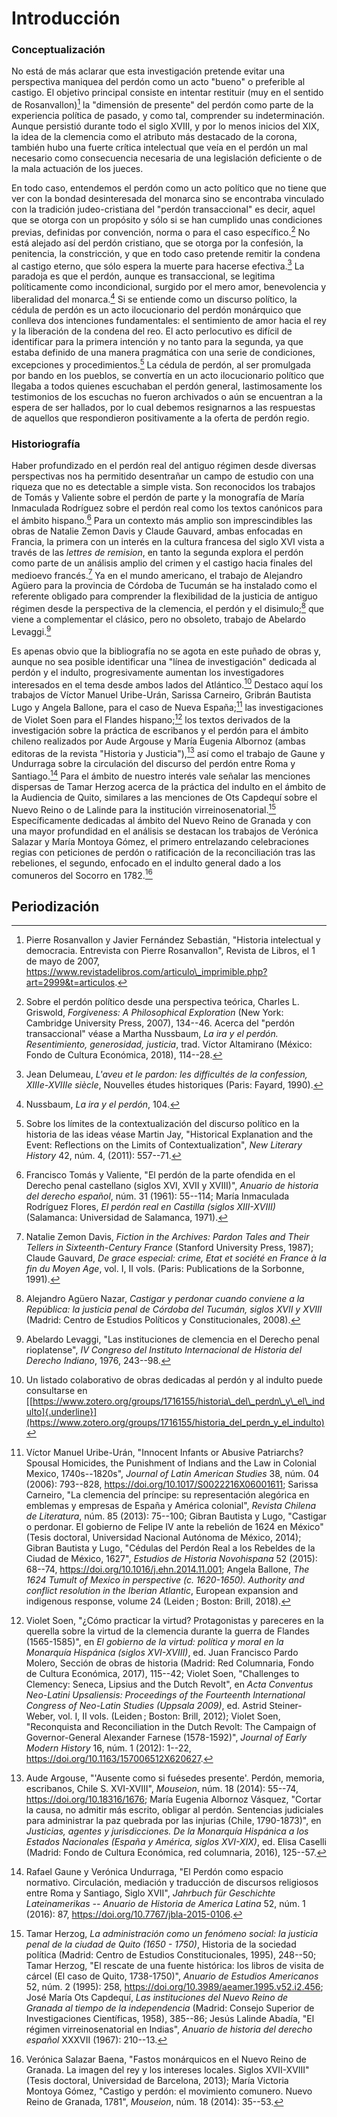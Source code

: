 Introducción
============

### Conceptualización

No está de más aclarar que esta investigación pretende evitar una
perspectiva maniquea del perdón como un acto "bueno" o preferible al
castigo. El objetivo principal consiste en intentar restituir (muy en el
sentido de Rosanvallon)[^1] la "dimensión de presente" del perdón como
parte de la experiencia política de pasado, y como tal, comprender su
indeterminación. Aunque persistió durante todo el siglo XVIII, y por lo
menos inicios del XIX, la idea de la clemencia como el atributo más
destacado de la corona, también hubo una fuerte crítica intelectual que
veía en el perdón un mal necesario como consecuencia necesaria de una
legislación deficiente o de la mala actuación de los jueces.

En todo caso, entendemos el perdón como un acto político que no tiene
que ver con la bondad desinteresada del monarca sino se encontraba
vinculado con la tradición judeo-cristiana del "perdón transaccional" es
decir, aquel que se otorga con un propósito y sólo si se han cumplido
unas condiciones previas, definidas por convención, norma o para el caso
específico.[^2] No está alejado así del perdón cristiano, que se otorga
por la confesión, la penitencia, la constricción, y que en todo caso
pretende remitir la condena al castigo eterno, que sólo espera la muerte
para hacerse efectiva.[^3] La paradoja es que el perdón, aunque es
transaccional, se legitima políticamente como incondicional, surgido por
el mero amor, benevolencia y liberalidad del monarca.[^4] Si se entiende
como un discurso político, la cédula de perdón es un acto ilocucionario
del perdón monárquico que conlleva dos intenciones fundamentales: el
sentimiento de amor hacia el rey y la liberación de la condena del reo.
El acto perlocutivo es difícil de identificar para la primera intención
y no tanto para la segunda, ya que estaba definido de una manera
pragmática con una serie de condiciones, excepciones y
procedimientos.[^5] La cédula de perdón, al ser promulgada por bando en
los pueblos, se convertía en un acto ilocucionario político que llegaba
a todos quienes escuchaban el perdón general, lastimosamente los
testimonios de los escuchas no fueron archivados o aún se encuentran a
la espera de ser hallados, por lo cual debemos resignarnos a las
respuestas de aquellos que respondieron positivamente a la oferta de
perdón regio.

### Historiografía

Haber profundizado en el perdón real del antiguo régimen desde diversas
perspectivas nos ha permitido desentrañar un campo de estudio con una
riqueza que no es detectable a simple vista. Son reconocidos los
trabajos de Tomás y Valiente sobre el perdón de parte y la monografía de
María Inmaculada Rodríguez sobre el perdón real como los textos
canónicos para el ámbito hispano.[^6] Para un contexto más amplio son
imprescindibles las obras de Natalie Zemon Davis y Claude Gauvard, ambas
enfocadas en Francia, la primera con un interés en la cultura francesa
del siglo XVI vista a través de las *lettres de remision*, en tanto la
segunda explora el perdón como parte de un análisis amplio del crimen y
el castigo hacia finales del medioevo francés.[^7] Ya en el mundo
americano, el trabajo de Alejandro Agüero para la provincia de Córdoba
de Tucumán se ha instalado como el referente obligado para comprender la
flexibilidad de la justicia de antiguo régimen desde la perspectiva de
la clemencia, el perdón y el disimulo;[^8] que viene a complementar el
clásico, pero no obsoleto, trabajo de Abelardo Levaggi.[^9]

Es apenas obvio que la bibliografía no se agota en este puñado de obras
y, aunque no sea posible identificar una "línea de investigación"
dedicada al perdón y el indulto, progresivamente aumentan los
investigadores interesados en el tema desde ambos lados del
Atlántico.[^10] Destaco aquí los trabajos de Víctor Manuel Uribe-Urán,
Sarissa Carneiro, Gribrán Bautista Lugo y Angela Ballone, para el caso
de Nueva España;[^11] las investigaciones de Violet Soen para el Flandes
hispano;[^12] los textos derivados de la investigación sobre la práctica
de escribanos y el perdón para el ámbito chileno realizados por Aude
Argouse y María Eugenia Albornoz (ambas editoras de la revista "Historia
y Justicia"),[^13] así como el trabajo de Gaune y Undurraga sobre la
circulación del discurso del perdón entre Roma y Santiago.[^14] Para el
ámbito de nuestro interés vale señalar las menciones dispersas de Tamar
Herzog acerca de la práctica del indulto en el ámbito de la Audiencia de
Quito, similares a las menciones de Ots Capdequí sobre el Nuevo Reino o
de Lalinde para la institución virreinosenatorial.[^15] Específicamente
dedicadas al ámbito del Nuevo Reino de Granada y con una mayor
profundidad en el análisis se destacan los trabajos de Verónica Salazar
y María Montoya Gómez, el primero entrelazando celebraciones regias con
peticiones de perdón o ratificación de la reconciliación tras las
rebeliones, el segundo, enfocado en el indulto general dado a los
comuneros del Socorro en 1782.[^16]

Periodización
-------------

[^1]: Pierre Rosanvallon y Javier Fernández Sebastián, "Historia
    intelectual y democracia. Entrevista con Pierre Rosanvallon",
    Revista de Libros, el 1 de mayo de 2007,
    https://www.revistadelibros.com/articulo\_imprimible.php?art=2999&t=articulos.

[^2]: Sobre el perdón político desde una perspectiva teórica, Charles L.
    Griswold, *Forgiveness: A Philosophical Exploration* (New York:
    Cambridge University Press, 2007), 134--46. Acerca del "perdón
    transaccional" véase a Martha Nussbaum, *La ira y el perdón.
    Resentimiento, generosidad, justicia*, trad. Víctor Altamirano
    (México: Fondo de Cultura Económica, 2018), 114--28.

[^3]: Jean Delumeau, *L'aveu et le pardon: les difficultés de la
    confession, XIIIe-XVIIIe siècle*, Nouvelles études historiques
    (Paris: Fayard, 1990).

[^4]: Nussbaum, *La ira y el perdón*, 104.

[^5]: Sobre los límites de la contextualización del discurso político en
    la historia de las ideas véase Martin Jay, "Historical Explanation
    and the Event: Reflections on the Limits of Contextualization", *New
    Literary History* 42, núm. 4, (2011): 557--71.

[^6]: Francisco Tomás y Valiente, "El perdón de la parte ofendida en el
    Derecho penal castellano (siglos XVI, XVII y XVIII)", *Anuario de
    historia del derecho español*, núm. 31 (1961): 55--114; María
    Inmaculada Rodríguez Flores, *El perdón real en Castilla (siglos
    XIII-XVIII)* (Salamanca: Universidad de Salamanca, 1971).

[^7]: Natalie Zemon Davis, *Fiction in the Archives: Pardon Tales and
    Their Tellers in Sixteenth-Century France* (Stanford University
    Press, 1987); Claude Gauvard, *De grace especial: crime, Etat et
    société en France à la fin du Moyen Age*, vol. I, II vols. (Paris:
    Publications de la Sorbonne, 1991).

[^8]: Alejandro Agüero Nazar, *Castigar y perdonar cuando conviene a la
    República: la justicia penal de Córdoba del Tucumán, siglos XVII y
    XVIII* (Madrid: Centro de Estudios Políticos y Constitucionales,
    2008).

[^9]: Abelardo Levaggi, "Las instituciones de clemencia en el Derecho
    penal rioplatense", *IV Congreso del Instituto Internacional de
    Historia del Derecho Indiano*, 1976, 243--98.

[^10]: Un listado colaborativo de obras dedicadas al perdón y al indulto
    puede consultarse en
    [[https://www.zotero.org/groups/1716155/historia\_del\_perdn\_y\_el\_indulto]{.underline}](https://www.zotero.org/groups/1716155/historia_del_perdn_y_el_indulto)

[^11]: Víctor Manuel Uribe-Urán, "Innocent Infants or Abusive
    Patriarchs? Spousal Homicides, the Punishment of Indians and the Law
    in Colonial Mexico, 1740s--1820s", *Journal of Latin American
    Studies* 38, núm. 04 (2006): 793--828,
    https://doi.org/10.1017/S0022216X06001611; Sarissa Carneiro, "La
    clemencia del príncipe: su representación alegórica en emblemas y
    empresas de España y América colonial", *Revista Chilena de
    Literatura*, núm. 85 (2013): 75--100; Gibran Bautista y Lugo,
    "Castigar o perdonar. El gobierno de Felipe IV ante la rebelión de
    1624 en México" (Tesis doctoral, Universidad Nacional Autónoma de
    México, 2014); Gibran Bautista y Lugo, "Cédulas del Perdón Real a
    los Rebeldes de la Ciudad de México, 1627", *Estudios de Historia
    Novohispana* 52 (2015): 68--74,
    https://doi.org/10.1016/j.ehn.2014.11.001; Angela Ballone, *The 1624
    Tumult of Mexico in perspective (c. 1620-1650). Authority and
    conflict resolution in the Iberian Atlantic*, European expansion and
    indigenous response, volume 24 (Leiden ; Boston: Brill, 2018).

[^12]: Violet Soen, "¿Cómo practicar la virtud? Protagonistas y
    pareceres en la querella sobre la virtud de la clemencia durante la
    guerra de Flandes (1565-1585)", en *El gobierno de la virtud:
    política y moral en la Monarquía Hispánica (siglos XVI-XVIII)*, ed.
    Juan Francisco Pardo Molero, Sección de obras de historia (Madrid:
    Red Columnaria, Fondo de Cultura Económica, 2017), 115--42; Violet
    Soen, "Challenges to Clemency: Seneca, Lipsius and the Dutch
    Revolt", en *Acta Conventus Neo-Latini Upsaliensis: Proceedings of
    the Fourteenth International Congress of Neo-Latin Studies (Uppsala
    2009)*, ed. Astrid Steiner-Weber, vol. I, II vols. (Leiden ; Boston:
    Brill, 2012); Violet Soen, "Reconquista and Reconciliation in the
    Dutch Revolt: The Campaign of Governor-General Alexander Farnese
    (1578-1592)", *Journal of Early Modern History* 16, núm. 1 (2012):
    1--22, https://doi.org/10.1163/157006512X620627.

[^13]: Aude Argouse, "'Ausente como si fuésedes presente'. Perdón,
    memoria, escribanos, Chile S. XVI-XVIII", *Mouseion*, núm. 18
    (2014): 55--74, https://doi.org/10.18316/1676; María Eugenia
    Albornoz Vásquez, "Cortar la causa, no admitir más escrito, obligar
    al perdón. Sentencias judiciales para administrar la paz quebrada
    por las injurias (Chile, 1790-1873)", en *Justicias, agentes y
    jurisdicciones. De la Monarquía Hispánica a los Estados Nacionales
    (España y América, siglos XVI-XIX)*, ed. Elisa Caselli (Madrid:
    Fondo de Cultura Económica, red columnaria, 2016), 125--57.

[^14]: Rafael Gaune y Verónica Undurraga, "El Perdón como espacio
    normativo. Circulación, mediación y traducción de discursos
    religiosos entre Roma y Santiago, Siglo XVII", *Jahrbuch für
    Geschichte Lateinamerikas -- Anuario de Historia de America Latina*
    52, núm. 1 (2016): 87, https://doi.org/10.7767/jbla-2015-0106.

[^15]: Tamar Herzog, *La administración como un fenómeno social: la
    justicia penal de la ciudad de Quito (1650 - 1750)*, Historia de la
    sociedad política (Madrid: Centro de Estudios Constitucionales,
    1995), 248--50; Tamar Herzog, "El rescate de una fuente histórica:
    los libros de visita de cárcel (El caso de Quito, 1738-1750)",
    *Anuario de Estudios Americanos* 52, núm. 2 (1995): 258,
    https://doi.org/10.3989/aeamer.1995.v52.i2.456; José María Ots
    Capdequí, *Las instituciones del Nuevo Reino de Granada al tiempo de
    la independencia* (Madrid: Consejo Superior de Investigaciones
    Científicas, 1958), 385--86; Jesús Lalinde Abadía, "El régimen
    virreinosenatorial en Indias", *Anuario de historia del derecho
    español* XXXVII (1967): 210--13.

[^16]: Verónica Salazar Baena, "Fastos monárquicos en el Nuevo Reino de
    Granada. La imagen del rey y los intereses locales. Siglos
    XVII-XVIII" (Tesis doctoral, Universidad de Barcelona, 2013); María
    Victoria Montoya Gómez, "Castigo y perdón: el movimiento comunero.
    Nuevo Reino de Granada, 1781", *Mouseion*, núm. 18 (2014): 35--53.
